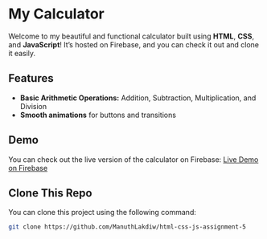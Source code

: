 # My Calculator

Welcome to my beautiful and functional calculator built using **HTML**, **CSS**, and **JavaScript**! It’s hosted on Firebase, and you can check it out and clone it easily.

## Features

- **Basic Arithmetic Operations:** Addition, Subtraction, Multiplication, and Division
- **Smooth animations** for buttons and transitions

## Demo

You can check out the live version of the calculator on Firebase:
[Live Demo on Firebase](https://assignment-5-c5f81.web.app)

## Clone This Repo

You can clone this project using the following command:

```bash
git clone https://github.com/ManuthLakdiw/html-css-js-assignment-5
```
